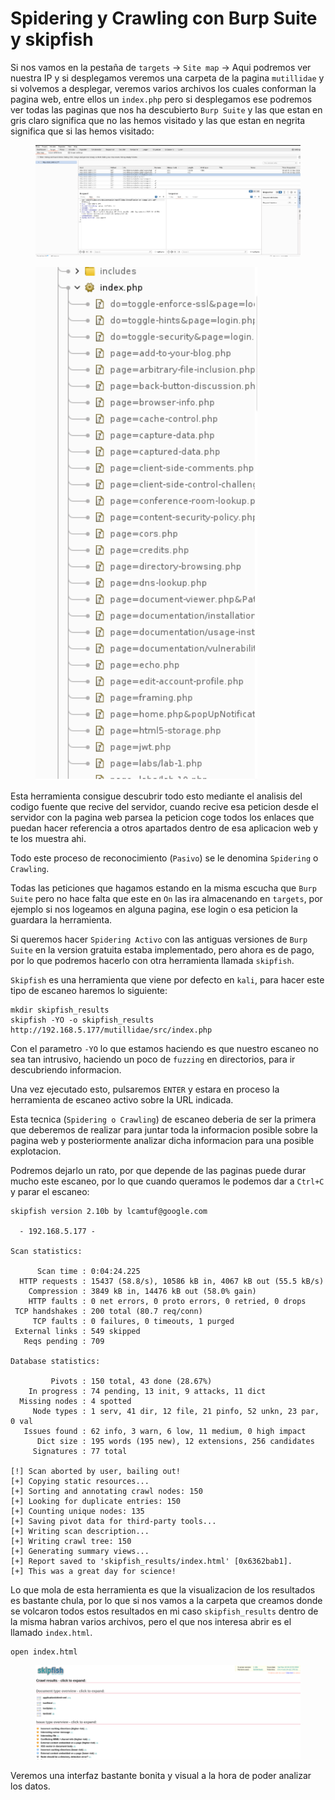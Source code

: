# Spidering y Crawling con Burp Suite y skipfish

Si nos vamos en la pestaña de `targets` -> `Site map` -> Aqui podremos ver nuestra IP y si desplegamos veremos una carpeta de la pagina `mutillidae` y si volvemos a desplegar, veremos varios archivos los cuales conforman la pagina web, entre ellos un `index.php` pero si desplegamos ese podremos ver todas las paginas que nos ha descubierto `Burp Suite` y las que estan en gris claro significa que no las hemos visitado y las que estan en negrita significa que si las hemos visitado:

<figure><img src="../../../../.gitbook/assets/image (56) (1).png" alt=""><figcaption></figcaption></figure>

<figure><img src="../../../../.gitbook/assets/image (57) (1).png" alt=""><figcaption></figcaption></figure>

Esta herramienta consigue descubrir todo esto mediante el analisis del codigo fuente que recive del servidor, cuando recive esa peticion desde el servidor con la pagina web parsea la peticion coge todos los enlaces que puedan hacer referencia a otros apartados dentro de esa aplicacion web y te los muestra ahi.

Todo este proceso de reconocimiento (`Pasivo`) se le denomina `Spidering` o `Crawling`.

Todas las peticiones que hagamos estando en la misma escucha que `Burp Suite` pero no hace falta que este en `On` las ira almacenando en `targets`, por ejemplo si nos logeamos en alguna pagina, ese login o esa peticion la guardara la herramienta.

Si queremos hacer `Spidering Activo` con las antiguas versiones de `Burp Suite` en la version gratuita estaba implementado, pero ahora es de pago, por lo que podremos hacerlo con otra herramienta llamada `skipfish`.

`Skipfish` es una herramienta que viene por defecto en `kali`, para hacer este tipo de escaneo haremos lo siguiente:

```shell
mkdir skipfish_results
skipfish -YO -o skipfish_results http://192.168.5.177/mutillidae/src/index.php
```

Con el parametro `-YO` lo que estamos haciendo es que nuestro escaneo no sea tan intrusivo, haciendo un poco de `fuzzing` en directorios, para ir descubriendo informacion.

Una vez ejecutado esto, pulsaremos `ENTER` y estara en proceso la herramienta de escaneo activo sobre la URL indicada.

Esta tecnica (`Spidering o Crawling`) de escaneo deberia de ser la primera que deberemos de realizar para juntar toda la informacion posible sobre la pagina web y posteriormente analizar dicha informacion para una posible explotacion.

Podremos dejarlo un rato, por que depende de las paginas puede durar mucho este escaneo, por lo que cuando queramos le podemos dar a `Ctrl+C` y parar el escaneo:

```
skipfish version 2.10b by lcamtuf@google.com

  - 192.168.5.177 -

Scan statistics:

      Scan time : 0:04:24.225
  HTTP requests : 15437 (58.8/s), 10586 kB in, 4067 kB out (55.5 kB/s)   
    Compression : 3849 kB in, 14476 kB out (58.0% gain)    
    HTTP faults : 0 net errors, 0 proto errors, 0 retried, 0 drops
 TCP handshakes : 200 total (80.7 req/conn)  
     TCP faults : 0 failures, 0 timeouts, 1 purged
 External links : 549 skipped
   Reqs pending : 709         

Database statistics:

         Pivots : 150 total, 43 done (28.67%)    
    In progress : 74 pending, 13 init, 9 attacks, 11 dict     
  Missing nodes : 4 spotted
     Node types : 1 serv, 41 dir, 12 file, 21 pinfo, 52 unkn, 23 par, 0 val
   Issues found : 62 info, 3 warn, 6 low, 11 medium, 0 high impact
      Dict size : 195 words (195 new), 12 extensions, 256 candidates
     Signatures : 77 total
        
[!] Scan aborted by user, bailing out!
[+] Copying static resources...
[+] Sorting and annotating crawl nodes: 150
[+] Looking for duplicate entries: 150
[+] Counting unique nodes: 135
[+] Saving pivot data for third-party tools...
[+] Writing scan description...
[+] Writing crawl tree: 150
[+] Generating summary views...
[+] Report saved to 'skipfish_results/index.html' [0x6362bab1].
[+] This was a great day for science!
```

Lo que mola de esta herramienta es que la visualizacion de los resultados es bastante chula, por lo que si nos vamos a la carpeta que creamos donde se volcaron todos estos resultados en mi caso `skipfish_results` dentro de la misma habran varios archivos, pero el que nos interesa abrir es el llamado `index.html`.

```shell
open index.html
```

<figure><img src="../../../../.gitbook/assets/image (58) (1).png" alt=""><figcaption></figcaption></figure>

Veremos una interfaz bastante bonita y visual a la hora de poder analizar los datos.

